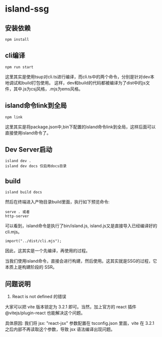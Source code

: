 # island-ssg

## 安装依赖
```
npm install
```

## cli编译
```
npm run start
```
这里其实是使用tsup对cli.ts进行编译，而cli.ts中的两个命令，分别是针对dev本地调试和build打包使用。
这样，dev和build的代码都被编译为了dist中的js文件，其中.js为csj风格，.mjs为ems风格。

## island命令link到全局
```
npm link
```
这里其实是将package.json中,bin下配置的island命令link到全局，这样后面可以直接使用island命令了。

## Dev Server启动
```
island dev .
island dev docs 仅启用docs目录
```

## build
```
island build docs
```
然后在终端进入产物目录build里面，执行如下预览命令:
```
serve . 或者
http-server
```
可以看到，island命令是执行了bin/island.js, island.js又是直接导入已经编译好的cli.mjs。
```
import("../dist/cli.mjs");
```
因此，这其实是一个先编译，再使用的过程。

当我们使用island命令，直接会进行构建，然后使用。这其实就是SSG的过程，它本质上是构建阶段的 SSR。

## 问题说明
1. React is not defined 的错误

大家可以把 vite 版本锁定为 3.2.1 即可。当然，加上官方的 react 插件 @vitejs/plugin-react 也能解决这个问题。

具体原因: 我们将 jsx: "react-jsx" 参数配置在 tsconfig.json 里面，vite 在 3.2.1 之后内部不再读取这个参数，导致 jsx 语法编译出现问题。